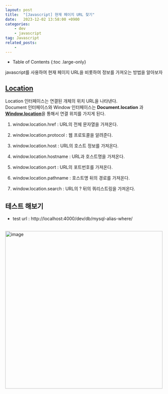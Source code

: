 ```yaml
---
layout: post
title:  "[Javascript] 현재 페이지 URL 찾기"
date:   2023-12-02 13:58:00 +0900
categories: 
    - dev
    - javascript
tag: Javascript
related_posts:
    - 
---
```


- Table of Contents
{:toc .large-only}

javascript를 사용하여 현재 페이지 URL을 비롯하여 정보를 가져오는 방법을 알아보자

## <a href="https://developer.mozilla.org/en-US/docs/Web/API/Location">Location </a>
Location 인터페이스는 연결된 개체의 위치 URL을 나타낸다. 
<br>
Document 인터페이스와 Window 인터페이스는 **Document.location** 과 <a href="https://developer.mozilla.org/en-US/docs/Web/API/Window/location">**Window.location**</a>을 통해서 연결 위치를 가지게 된다.

1. window.location.href
: URL의 전체 문자열을 가져온다.

2. window.location.protocol
: 웹 프로토콜을 알려준다.

3. window.location.host
: URL의 호스트 정보를 가져온다.

4. window.location.hostname
: URL과 호스트명을 가져온다.

5. window.location.port
: URL의 포트번호를 가져온다.

6. window.location.pathname
: 호스트명 뒤의 경로를 가져온다.

7. window.location.search
: URL의 ? 뒤의 쿼리스트링을 가져온다.

## 테스트 해보기
- test url : http://localhost:4000/dev/db/mysql-alias-where/

<br>
<img width="500" alt="image" src="https://github.com/GooDev94/GooDev94.github.io/assets/54229410/49dcbfc8-fd6a-4796-8086-4c6d6ea61bb6">
